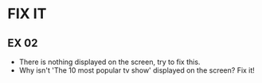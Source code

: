 # FIX IT
## EX 02
* There is nothing displayed on the screen, try to fix this.
* Why isn't 'The 10 most popular tv show' displayed on the screen? Fix it!